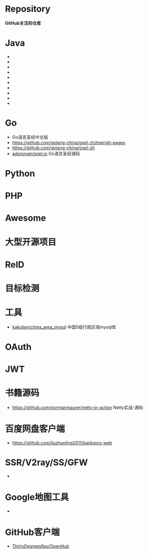 # Repository

**GitHub关注的仓库**



# Java
- []()
- []()
- []()
- []()
- []()
- []()
- []()
- []()
- []()
- 


# Go
- []()  Go语言圣经中文版 
- https://github.com/golang-china/gopl-zh/tree/gh-pages
- https://github.com/golang-china/gopl-zh
- [adonovan/gopl.io](https://github.com/adonovan/gopl.io) Go语言圣经源码

# Python

# PHP


# Awesome


# 大型开源项目


# ReID


# 目标检测






# 工具

- [kakuilan/china_area_mysql](https://github.com/kakuilan/china_area_mysql)  中国5级行政区域mysql库



# OAuth

# JWT

# 书籍源码
- https://github.com/normanmaurer/netty-in-action  Netty实战-源码



# 百度网盘客户端
- https://github.com/liuzhuoling2011/baidupcs-web


# SSR/V2ray/SS/GFW
- []()

# Google地图工具
- 

# GitHub客户端
- [ThirtyDegreesRay/OpenHub](https://github.com/ThirtyDegreesRay/OpenHub)


